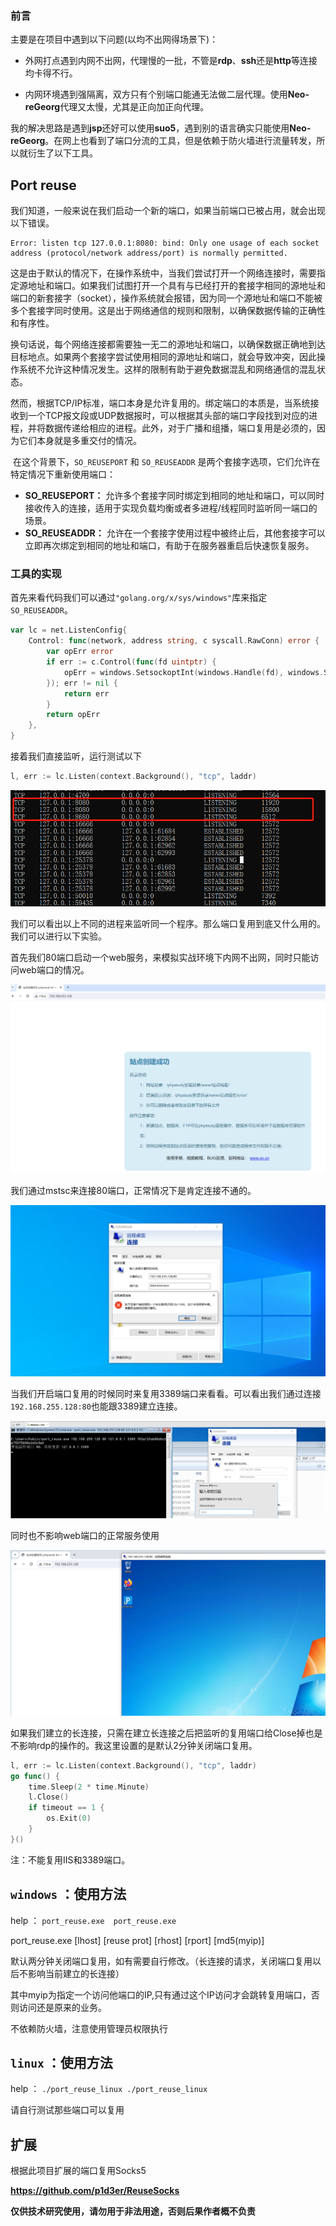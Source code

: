 ### 前言

主要是在项目中遇到以下问题(以均不出网得场景下)：

+ 外网打点遇到内网不出网，代理慢的一批，不管是**rdp**、**ssh**还是**http**等连接均卡得不行。

+ 内网环境遇到强隔离，双方只有个别端口能通无法做二层代理。使用**Neo-reGeorg**代理又太慢，尤其是正向加正向代理。

我的解决思路是遇到**jsp**还好可以使用**suo5**，遇到别的语言确实只能使用**Neo-reGeorg**。在网上也看到了端口分流的工具，但是依赖于防火墙进行流量转发，所以就衍生了以下工具。

## Port reuse

我们知道，一般来说在我们启动一个新的端口，如果当前端口已被占用，就会出现以下错误。

```
Error: listen tcp 127.0.0.1:8080: bind: Only one usage of each socket address (protocol/network address/port) is normally permitted.
```

​	这是由于默认的情况下，在操作系统中，当我们尝试打开一个网络连接时，需要指定源地址和端口。如果我们试图打开一个具有与已经打开的套接字相同的源地址和端口的新套接字（socket），操作系统就会报错，因为同一个源地址和端口不能被多个套接字同时使用。这是出于网络通信的规则和限制，以确保数据传输的正确性和有序性。

​	换句话说，每个网络连接都需要独一无二的源地址和端口，以确保数据正确地到达目标地点。如果两个套接字尝试使用相同的源地址和端口，就会导致冲突，因此操作系统不允许这种情况发生。这样的限制有助于避免数据混乱和网络通信的混乱状态。

​	然而，根据TCP/IP标准，端口本身是允许复用的。绑定端口的本质是，当系统接收到一个TCP报文段或UDP数据报时，可以根据其头部的端口字段找到对应的进程，并将数据传递给相应的进程。此外，对于广播和组播，端口复用是必须的，因为它们本身就是多重交付的情况。

​	在这个背景下，`SO_REUSEPORT` 和 `SO_REUSEADDR` 是两个套接字选项，它们允许在特定情况下重新使用端口：

- **SO_REUSEPORT：** 允许多个套接字同时绑定到相同的地址和端口，可以同时接收传入的连接，适用于实现负载均衡或者多进程/线程同时监听同一端口的场景。
- **SO_REUSEADDR：** 允许在一个套接字使用过程中被终止后，其他套接字可以立即再次绑定到相同的地址和端口，有助于在服务器重启后快速恢复服务。

### 工具的实现

​	首先来看代码我们可以通过`"golang.org/x/sys/windows"`库来指定`SO_REUSEADDR`。

```go
var lc = net.ListenConfig{
	Control: func(network, address string, c syscall.RawConn) error {
		var opErr error
		if err := c.Control(func(fd uintptr) {
			opErr = windows.SetsockoptInt(windows.Handle(fd), windows.SOL_SOCKET, windows.SO_REUSEADDR, 1)
		}); err != nil {
			return err
		}
		return opErr
	},
}
```

接着我们直接监听，运行测试以下

```go
l, err := lc.Listen(context.Background(), "tcp", laddr)
```


![image-20240105102107094](image-20240105102107094.png)

我们可以看出以上不同的进程来监听同一个程序。那么端口复用到底又什么用的。我们可以进行以下实验。

首先我们80端口启动一个web服务，来模拟实战环境下内网不出网，同时只能访问web端口的情况。


![image-20240105102641476](image-20240105102641476.png)

我们通过mstsc来连接80端口，正常情况下是肯定连接不通的。


![image-20240105103054460](image-20240105103054460.png)

当我们开启端口复用的时候同时来复用3389端口来看看。可以看出我们通过连接`192.168.255.128:80`也能跟3389建立连接。

![image-20240105103740579](image-20240105103740579.png)

同时也不影响web端口的正常服务使用

![image-20240105104424386](image-20240105104424386.png)

如果我们建立的长连接，只需在建立长连接之后把监听的复用端口给Close掉也是不影响rdp的操作的。我这里设置的是默认2分钟关闭端口复用。

```go
l, err := lc.Listen(context.Background(), "tcp", laddr)
go func() {
    time.Sleep(2 * time.Minute)
    l.Close()
    if timeout == 1 {
        os.Exit(0)
    }
}()
```

注：不能复用IIS和3389端口。

## `windows` ：使用方法 

help ： ```port_reuse.exe  port_reuse.exe```


port_reuse.exe [lhost] [reuse prot] [rhost] [rport] [md5(myip)]

默认两分钟关闭端口复用，如有需要自行修改。（长连接的请求，关闭端口复用以后不影响当前建立的长连接）

其中myip为指定一个访问他端口的IP,只有通过这个IP访问才会跳转复用端口，否则访问还是原来的业务。

不依赖防火墙，注意使用管理员权限执行






## `linux` ：使用方法 

help ： ```./port_reuse_linux ./port_reuse_linux```

请自行测试那些端口可以复用


## 扩展

根据此项目扩展的端口复用Socks5

**https://github.com/p1d3er/ReuseSocks**

**仅供技术研究使用，请勿用于非法用途，否则后果作者概不负责**
